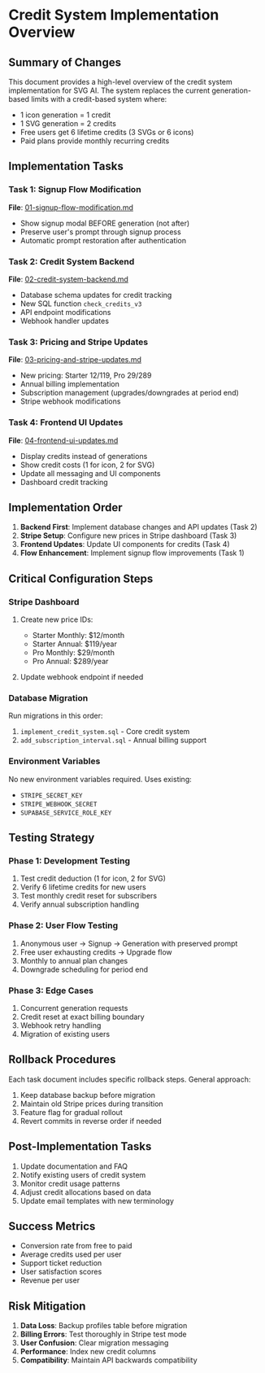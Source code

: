 # Credit System Implementation Overview

## Summary of Changes
This document provides a high-level overview of the credit system implementation for SVG AI. The system replaces the current generation-based limits with a credit-based system where:
- 1 icon generation = 1 credit
- 1 SVG generation = 2 credits
- Free users get 6 lifetime credits (3 SVGs or 6 icons)
- Paid plans provide monthly recurring credits

## Implementation Tasks

### Task 1: Signup Flow Modification
**File**: [01-signup-flow-modification.md](./01-signup-flow-modification.md)
- Show signup modal BEFORE generation (not after)
- Preserve user's prompt through signup process
- Automatic prompt restoration after authentication

### Task 2: Credit System Backend
**File**: [02-credit-system-backend.md](./02-credit-system-backend.md)
- Database schema updates for credit tracking
- New SQL function `check_credits_v3`
- API endpoint modifications
- Webhook handler updates

### Task 3: Pricing and Stripe Updates
**File**: [03-pricing-and-stripe-updates.md](./03-pricing-and-stripe-updates.md)
- New pricing: Starter $12/$119, Pro $29/$289
- Annual billing implementation
- Subscription management (upgrades/downgrades at period end)
- Stripe webhook modifications

### Task 4: Frontend UI Updates
**File**: [04-frontend-ui-updates.md](./04-frontend-ui-updates.md)
- Display credits instead of generations
- Show credit costs (1 for icon, 2 for SVG)
- Update all messaging and UI components
- Dashboard credit tracking

## Implementation Order
1. **Backend First**: Implement database changes and API updates (Task 2)
2. **Stripe Setup**: Configure new prices in Stripe dashboard (Task 3)
3. **Frontend Updates**: Update UI components for credits (Task 4)
4. **Flow Enhancement**: Implement signup flow improvements (Task 1)

## Critical Configuration Steps

### Stripe Dashboard
1. Create new price IDs:
   - Starter Monthly: $12/month
   - Starter Annual: $119/year
   - Pro Monthly: $29/month
   - Pro Annual: $289/year

2. Update webhook endpoint if needed

### Database Migration
Run migrations in this order:
1. `implement_credit_system.sql` - Core credit system
2. `add_subscription_interval.sql` - Annual billing support

### Environment Variables
No new environment variables required. Uses existing:
- `STRIPE_SECRET_KEY`
- `STRIPE_WEBHOOK_SECRET`
- `SUPABASE_SERVICE_ROLE_KEY`

## Testing Strategy

### Phase 1: Development Testing
1. Test credit deduction (1 for icon, 2 for SVG)
2. Verify 6 lifetime credits for new users
3. Test monthly credit reset for subscribers
4. Verify annual subscription handling

### Phase 2: User Flow Testing
1. Anonymous user → Signup → Generation with preserved prompt
2. Free user exhausting credits → Upgrade flow
3. Monthly to annual plan changes
4. Downgrade scheduling for period end

### Phase 3: Edge Cases
1. Concurrent generation requests
2. Credit reset at exact billing boundary
3. Webhook retry handling
4. Migration of existing users

## Rollback Procedures
Each task document includes specific rollback steps. General approach:
1. Keep database backup before migration
2. Maintain old Stripe prices during transition
3. Feature flag for gradual rollout
4. Revert commits in reverse order if needed

## Post-Implementation Tasks
1. Update documentation and FAQ
2. Notify existing users of credit system
3. Monitor credit usage patterns
4. Adjust credit allocations based on data
5. Update email templates with new terminology

## Success Metrics
- Conversion rate from free to paid
- Average credits used per user
- Support ticket reduction
- User satisfaction scores
- Revenue per user

## Risk Mitigation
1. **Data Loss**: Backup profiles table before migration
2. **Billing Errors**: Test thoroughly in Stripe test mode
3. **User Confusion**: Clear migration messaging
4. **Performance**: Index new credit columns
5. **Compatibility**: Maintain API backwards compatibility